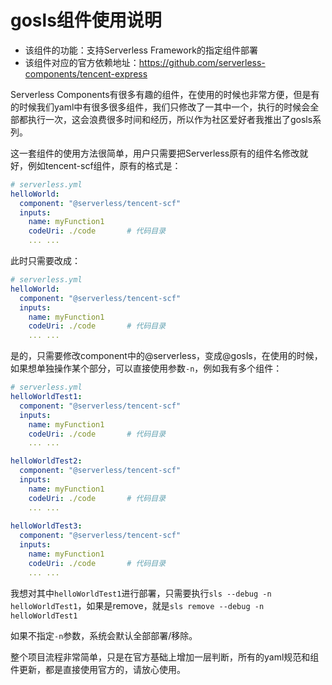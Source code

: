 # gosls组件使用说明

* 该组件的功能：支持Serverless Framework的指定组件部署
* 该组件对应的官方依赖地址：https://github.com/serverless-components/tencent-express

Serverless Components有很多有趣的组件，在使用的时候也非常方便，但是有的时候我们yaml中有很多很多组件，我们只修改了一其中一个，执行的时候会全部都执行一次，这会浪费很多时间和经历，所以作为社区爱好者我推出了gosls系列。

这一套组件的使用方法很简单，用户只需要把Serverless原有的组件名修改就好，例如tencent-scf组件，原有的格式是：

```yml
# serverless.yml
helloWorld:
  component: "@serverless/tencent-scf"
  inputs:
    name: myFunction1
    codeUri: ./code       # 代码目录
    ... ...
```

此时只需要改成：

```yml
# serverless.yml
helloWorld:
  component: "@serverless/tencent-scf"
  inputs:
    name: myFunction1
    codeUri: ./code       # 代码目录
    ... ...
```

是的，只需要修改component中的@serverless，变成@gosls，在使用的时候，如果想单独操作某个部分，可以直接使用参数`-n`，例如我有多个组件：

```yaml
# serverless.yml
helloWorldTest1:
  component: "@serverless/tencent-scf"
  inputs:
    name: myFunction1
    codeUri: ./code       # 代码目录
    ... ...

helloWorldTest2:
  component: "@serverless/tencent-scf"
  inputs:
    name: myFunction1
    codeUri: ./code       # 代码目录
    ... ...
    
helloWorldTest3:
  component: "@serverless/tencent-scf"
  inputs:
    name: myFunction1
    codeUri: ./code       # 代码目录
    ... ...
```

我想对其中`helloWorldTest1`进行部署，只需要执行`sls --debug -n helloWorldTest1`，如果是remove，就是`sls remove --debug -n helloWorldTest1`

如果不指定`-n`参数，系统会默认全部部署/移除。

整个项目流程非常简单，只是在官方基础上增加一层判断，所有的yaml规范和组件更新，都是直接使用官方的，请放心使用。
